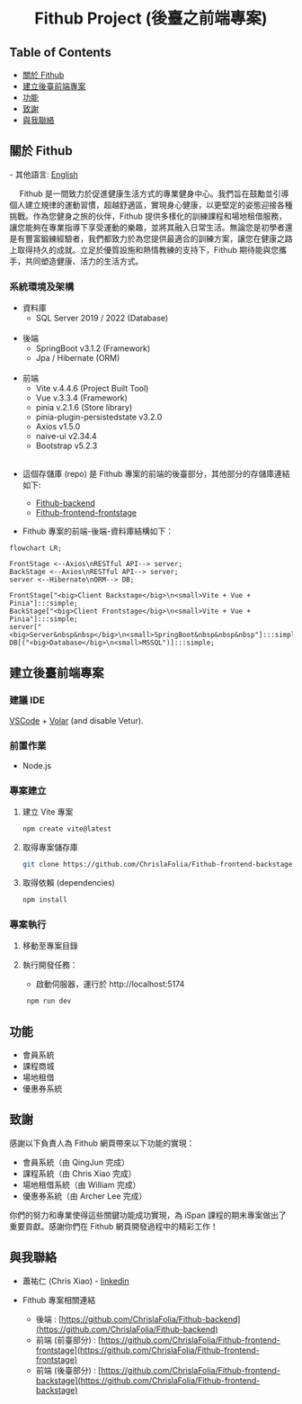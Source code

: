 <div align="center">

  <h1 align="center">Fithub Project (後臺之前端專案)</h1>

</div>

<!-- TABLE OF CONTENTS -->

## Table of Contents

- [關於 Fithub](#關於-Fithub)
- [建立後臺前端專案](#建立後臺前端專案)
- [功能](#功能)
- [致謝](#致謝)
- [與我聯絡](#與我聯絡)

<!-- ABOUT THE PROJECT -->

## 關於 Fithub

\- 其他語言: [English](README.md)

&emsp;
Fithub 是一間致力於促進健康生活方式的專業健身中心。我們旨在鼓勵並引導個人建立規律的運動習慣，超越舒適區，實現身心健康，以更堅定的姿態迎接各種挑戰。作為您健身之旅的伙伴，Fithub 提供多樣化的訓練課程和場地租借服務，讓您能夠在專業指導下享受運動的樂趣，並將其融入日常生活。無論您是初學者還是有豐富鍛練經驗者，我們都致力於為您提供最適合的訓練方案，讓您在健康之路上取得持久的成就。立足於優質設施和熱情教練的支持下，Fithub 期待能與您攜手，共同塑造健康、活力的生活方式。

### 系統環境及架構

- 資料庫
  - SQL Server 2019 / 2022 (Database)
    <br/><br/>
- 後端
  - SpringBoot v3.1.2 (Framework)
  - Jpa / Hibernate (ORM)
    <br/><br/>
- 前端
  - Vite v.4.4.6 (Project Built Tool)
  - Vue v.3.3.4 (Framework)
  - pinia v.2.1.6 (Store library)
  - pinia-plugin-persistedstate v3.2.0
  - Axios v1.5.0
  - naive-ui v2.34.4
  - Bootstrap v5.2.3
    <br/><br/>

* 這個存儲庫 (repo) 是 Fithub 專案的前端的後臺部分，其他部分的存儲庫連結如下:

  - [Fithub-backend](https://github.com/ChrislaFolia/Fithub-backend)
  - [Fithub-frontend-frontstage](https://github.com/ChrislaFolia/Fithub-frontend-frontstage)

* Fithub 專案的前端-後端-資料庫結構如下：

```mermaid
flowchart LR;

FrontStage <--Axios\nRESTful API--> server;
BackStage <--Axios\nRESTful API--> server;
server <--Hibernate\nORM--> DB;

FrontStage["<big>Client Backstage</big>\n<small>Vite + Vue + Pinia"]:::simple;
BackStage["<big>Client Frontstage</big>\n<small>Vite + Vue + Pinia"]:::simple;
server["<big>Server&nbsp&nbsp</big>\n<small>SpringBoot&nbsp&nbsp&nbsp"]:::simple;
DB[("<big>Database</big>\n<small>MSSQL")]:::simple;
```

<!-- GETTING STARTED -->

## 建立後臺前端專案

### 建議 IDE

[VSCode](https://code.visualstudio.com/) + [Volar](https://marketplace.visualstudio.com/items?itemName=Vue.volar) (and disable Vetur).

### 前置作業

- Node.js

### 專案建立

1. 建立 Vite 專案
   ```sh
   npm create vite@latest
   ```
1. 取得專案儲存庫
   ```sh
   git clone https://github.com/ChrislaFolia/Fithub-frontend-backstage.git
   ```
1. 取得依賴 (dependencies)
   ```sh
   npm install
   ```

### 專案執行

1. 移動至專案目錄

1. 執行開發任務：
   - 啟動伺服器，運行於 http://localhost:5174
   ```sh
    npm run dev
   ```

## 功能

- 會員系統
- 課程商城
- 場地租借
- 優惠券系統

## 致謝

感謝以下負責人為 Fithub 網頁帶來以下功能的實現：

- 會員系統（由 QingJun 完成）
- 課程系統（由 Chris Xiao 完成）
- 場地租借系統（由 William 完成）
- 優惠券系統（由 Archer Lee 完成）

你們的努力和專業使得這些關鍵功能成功實現，為 iSpan 課程的期末專案做出了重要貢獻。感謝你們在 Fithub 網頁開發過程中的精彩工作！

## 與我聯絡

- 蕭祐仁 (Chris Xiao) - [linkedin](https://www.linkedin.com/in/you-ren-hsiao-520997158/)

- Fithub 專案相關連結
  - 後端 : [https://github.com/ChrislaFolia/Fithub-backend](https://github.com/ChrislaFolia/Fithub-backend)
  - 前端 (前臺部分) : [https://github.com/ChrislaFolia/Fithub-frontend-frontstage](https://github.com/ChrislaFolia/Fithub-frontend-frontstage)
  - 前端 (後臺部分) : [https://github.com/ChrislaFolia/Fithub-frontend-backstage](https://github.com/ChrislaFolia/Fithub-frontend-backstage)
